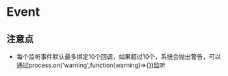 # Event

## 注意点

+ 每个监听事件默认最多绑定10个回调，如果超过10个，系统会抛出警告，可以通过process.on('warning',function(warning)=>{})监听